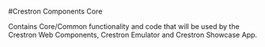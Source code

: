 #Crestron Components Core

Contains Core/Common functionality and code that will be used by the Crestron Web Components, Crestron Emulator and Crestron Showcase App.
